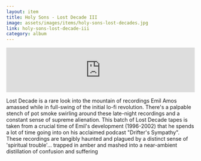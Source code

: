 ```yaml
---
layout: item
title: Holy Sons - Lost Decade III
image: assets/images/items/holy-sons-lost-decades.jpg
link: holy-sons-lost-decade-iii
category: album
---
```


<iframe style="border: 0; width: 100%; height: 120px;" src="https://bandcamp.com/EmbeddedPlayer/album=1539484277/size=large/bgcol=ffffff/linkcol=0687f5/tracklist=false/artwork=small/transparent=true/" seamless><a href="http://holysons.bandcamp.com/album/lost-decade-iii-1996-2002">Lost Decade III (1996-2002) by Holy Sons</a></iframe>

Lost Decade is a rare look into the mountain of recordings Emil Amos amassed while in full-swing of the initial lo-fi revolution. There's a palpable stench of pot smoke swirling around these late-night recordings and a constant sense of supreme alienation. This batch of Lost Decade tapes is taken from a crucial time of Emil's development (1996-2002) that he spends a lot of time going into on his acclaimed podcast "Drifter's Sympathy". These recordings are tangibly haunted and plagued by a distinct sense of 'spiritual trouble'... trapped in amber and mashed into a near-ambient distillation of confusion and suffering
